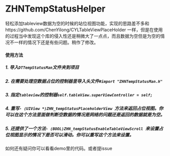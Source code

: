 # ZHNTempStatusHelper
轻松添加tableview数据为空的时候的站位视图功能，实现的思路差不多和https://github.com/ChenYilong/CYLTableViewPlaceHolder 一样，但是在使用的过程当中发现这个库的侵入性还是稍微大了一点点，而且数据为空但是为空的情况不一样的情况下还是有些问题。稍作了修改。

#### 使用方法

##### 1. 导入`DTTempStatusMan`文件夹到项目

##### 2. 在需要处理空数据占位的控制器里导入头文件`#import "ZHNTempStatusMan.h"`

##### 3. 指定`tableview`的控制器`self.tableView.superViewController = self;`

##### 4. 重写`- (UIView *)ZHN_tempStatusPlaceholderView `方法来返回占位视图。你可以在这个方法里面做判断空数据的情况是网络的问题还是返回的数据就是为空。

##### 5. 还提供了一个方法`- (BOOL)ZHN_tempStatusEnableTableViewScroll `来设置占位视图显示的情况下是否可以滑动。你可以重写这个方法来设置。


如何还有疑问你可以看看demo里的代码。或者提issue
